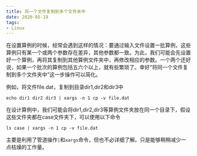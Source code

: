 ```yaml
---
title: 将一个文件复制到多个文件夹中
date: 2020-05-19
tags: 
- Linux
---
```


在设置算例的时候，经常会遇到这样的情况：要通过输入文件设置一批算例，这些算例只有某一个或两个参数存在差异，其他参数都一致。为此，我们可能会先设置好一个算例，再将其复制到其他算例文件夹中，再修改相应的参数。一个两个还好说，如果一个批次的算例包括五六个以上，就有些繁琐了。幸好“将同一个文件复制到多个文件夹中”这一步操作可以简化。<!--more-->

例如，将文件file.dat，复制到目录dir1,dir2和dir3中

```shell
echo dir1 dir2 dir3 | xargs -n 1 cp -v file.dat
```

在设计算例中，我们可能会将dir1,dir2,dir3等算例文件夹放在同一个目录下，假设这些文件夹都在case文件夹下，可以使用以下命令

```shell
ls case | xargs -n 1 cp -v file.dat
```

主要是利用了管道操作`|`和`xargs`命令，但也不必详细了解。只是能够稍稍减少一点枯燥的工作量。
